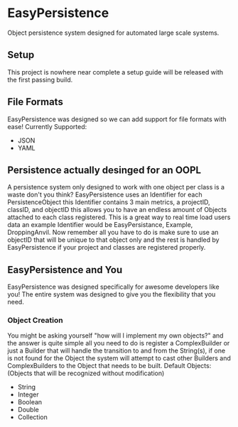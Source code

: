 # EasyPersistence
Object persistence system designed for automated large scale systems.
## Setup
This project is nowhere near complete a setup guide will be released with the first passing build.
## File Formats
EasyPersistence was designed so we can add support for file formats with ease!
Currently Supported:
- JSON
- YAML
## Persistence actually desinged for an OOPL
A persistence system only designed to work with one object per class is a waste don't you think? 
EasyPersistence uses an Identifier for each PersistenceObject this Identifier contains 3 main metrics, a projectID, classID, and objectID this allows you to have an endless amount of Objects attached to each class registered. 
This is a great way to real time load users data an example Identifier would be EasyPersistance, Example, DroppingAnvil.
Now remember all you have to do is make sure to use an objectID that will be unique to that object only and the rest is handled by EasyPersistence if your project and classes are registered properly.
## EasyPersistence and You
EasyPersistence was designed specifically for awesome developers like you! The entire system was designed to give you the flexibility that you need.
### Object Creation
You might be asking yourself "how will I implement my own objects?" and the answer is quite simple all you need to do is register a ComplexBuilder or just a Builder that will handle the transition to and from the String(s), if one is not found for the Object the system will attempt to cast other Builders and ComplexBuilders to the Object that needs to be built.
Default Objects: (Objects that will be recognized without modification)
- String
- Integer
- Boolean
- Double
- Collection
